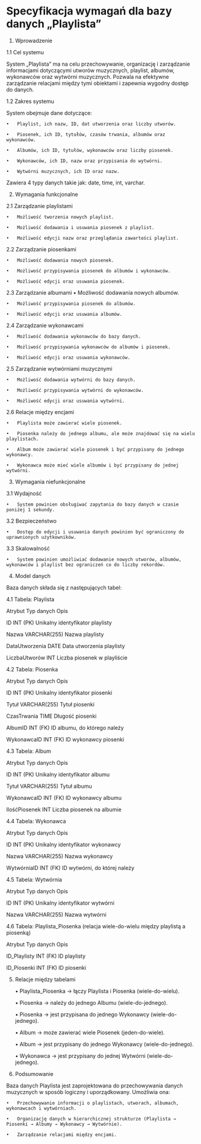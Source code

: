 # Specyfikacja wymagań dla bazy danych „Playlista” 
 
1. Wprowadzenie 
 
1.1 Cel systemu 
 
 System „Playlista” ma na celu przechowywanie, organizację i zarządzanie informacjami dotyczącymi utworów muzycznych, playlist, albumów, wykonawców oraz wytwórni muzycznych. Pozwala na efektywne zarządzanie relacjami między tymi obiektami i zapewnia wygodny dostęp do danych. 
 
1.2 Zakres systemu 
 
 System obejmuje dane dotyczące: 
 	
    •	Playlist, ich nazw, ID, dat utworzenia oraz liczby utworów. 
 	
    •	Piosenek, ich ID, tytułów, czasów trwania, albumów oraz wykonawców. 
 	
    •	Albumów, ich ID, tytułów, wykonawców oraz liczby piosenek. 
 	
    •	Wykonawców, ich ID, nazw oraz przypisania do wytwórni. 
 	
    •	Wytwórni muzycznych, ich ID oraz nazw. 

Zawiera 4 typy danych takie jak: date, time, int, varchar.
 
2. Wymagania funkcjonalne 
 
2.1 Zarządzanie playlistami 
 	
    •	Możliwość tworzenia nowych playlist. 
 	
    •	Możliwość dodawania i usuwania piosenek z playlist. 
 	
    •	Możliwość edycji nazw oraz przeglądania zawartości playlist. 
 
2.2 Zarządzanie piosenkami 
 	
    •	Możliwość dodawania nowych piosenek. 
 	
    •	Możliwość przypisywania piosenek do albumów i wykonawców. 
 	
    •	Możliwość edycji oraz usuwania piosenek. 
 
2.3 Zarządzanie albumami 
 	•	Możliwość dodawania nowych albumów. 
 	
    •	Możliwość przypisywania piosenek do albumów. 
 	
    •	Możliwość edycji oraz usuwania albumów. 
 
2.4 Zarządzanie wykonawcami 
 	
    •	Możliwość dodawania wykonawców do bazy danych. 
 	
    •	Możliwość przypisywania wykonawców do albumów i piosenek. 
 	
    •	Możliwość edycji oraz usuwania wykonawców. 
 
2.5 Zarządzanie wytwórniami muzycznymi 
 	
    •	Możliwość dodawania wytwórni do bazy danych. 
 	
    •	Możliwość przypisywania wytwórni do wykonawców. 
 	
    •	Możliwość edycji oraz usuwania wytwórni. 
 
2.6 Relacje między encjami 
 	
    •	Playlista może zawierać wiele piosenek. 
 	
    •	Piosenka należy do jednego albumu, ale może znajdować się na wielu playlistach. 
 	
    •	Album może zawierać wiele piosenek i być przypisany do jednego wykonawcy. 
 	
    •	Wykonawca może mieć wiele albumów i być przypisany do jednej wytwórni. 
 
 
3. Wymagania niefunkcjonalne 
 
3.1 Wydajność 
 	
    •	System powinien obsługiwać zapytania do bazy danych w czasie poniżej 1 sekundy. 
 
3.2 Bezpieczeństwo 
 	
    •	Dostęp do edycji i usuwania danych powinien być ograniczony do uprawnionych użytkowników. 
 
3.3 Skalowalność 
 	
    •	System powinien umożliwiać dodawanie nowych utworów, albumów, wykonawców i playlist bez ograniczeń co do liczby rekordów. 
 
 
4. Model danych 
 
 Baza danych składa się z następujących tabel: 
 
4.1 Tabela: Playlista 
 
Atrybut	Typ danych	Opis 
 
 ID	INT (PK)	Unikalny identyfikator playlisty 
 
 Nazwa	VARCHAR(255)	Nazwa playlisty 
 
 DataUtworzenia	DATE	Data utworzenia playlisty 
 
 LiczbaUtworów	INT	Liczba piosenek w playliście 
 
4.2 Tabela: Piosenka 
 
Atrybut	Typ danych	Opis 
 
 ID	INT (PK)	Unikalny identyfikator piosenki 
 
 Tytuł	VARCHAR(255)	Tytuł piosenki 
 
 CzasTrwania	TIME	Długość piosenki 
 
 AlbumID	INT (FK)	ID albumu, do którego należy 
 
 WykonawcaID	INT (FK)	ID wykonawcy piosenki 
 
4.3 Tabela: Album 
 
Atrybut	Typ danych	Opis 
 
 ID	INT (PK)	Unikalny identyfikator albumu 
 
 Tytuł	VARCHAR(255)	Tytuł albumu 
 
 WykonawcaID	INT (FK)	ID wykonawcy albumu 
 
 IlośćPiosenek	INT	Liczba piosenek na albumie 
 
4.4 Tabela: Wykonawca 
 
Atrybut	Typ danych	Opis 
 
 ID	INT (PK)	Unikalny identyfikator wykonawcy 
 
 Nazwa	VARCHAR(255)	Nazwa wykonawcy 
 
 WytwórniaID	INT (FK)	ID wytwórni, do której należy 
 
4.5 Tabela: Wytwórnia 
 
Atrybut	Typ danych	Opis 
 
 ID	INT (PK)	Unikalny identyfikator wytwórni 
 
 Nazwa	VARCHAR(255)	Nazwa wytwórni 
 
4.6 Tabela: Playlista_Piosenka (relacja wiele-do-wielu między playlistą a piosenką) 
 
Atrybut	Typ danych	Opis 
 
 ID_Playlisty	INT (FK)	ID playlisty 
 
 ID_Piosenki	INT (FK)	ID piosenki 
 
 
5. Relacje między tabelami 
 	
    •	Playlista_Piosenka → łączy Playlista i Piosenka (wiele-do-wielu). 
 	
    •	Piosenka → należy do jednego Albumu (wiele-do-jednego). 
 	
    •	Piosenka → jest przypisana do jednego Wykonawcy (wiele-do-jednego). 
 	
    •	Album → może zawierać wiele Piosenek (jeden-do-wiele). 
 	
    •	Album → jest przypisany do jednego Wykonawcy (wiele-do-jednego). 
 	
    •	Wykonawca → jest przypisany do jednej Wytwórni (wiele-do-jednego). 
 
 

6. Podsumowanie 
 
 Baza danych Playlista jest zaprojektowana do przechowywania danych muzycznych w sposób logiczny i uporządkowany. Umożliwia ona: 
 	
    •	Przechowywanie informacji o playlistach, utworach, albumach, wykonawcach i wytwórniach. 
 	
    •	Organizację danych w hierarchicznej strukturze (Playlista → Piosenki → Albumy → Wykonawcy → Wytwórnie). 
 	
    •	Zarządzanie relacjami między encjami. 
